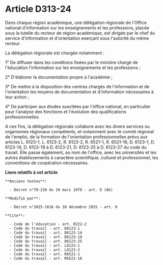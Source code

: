 # Article D313-24

Dans chaque région académique, une délégation régionale de l'Office national d'information sur les enseignements et les
professions, placée sous la tutelle du recteur de région académique, est dirigée par le chef du service d'information et
d'orientation exerçant sous l'autorité du même recteur.

La délégation régionale est chargée notamment : 

1° De diffuser dans les conditions fixées par le ministre chargé de l'éducation l'information sur les enseignements et les
professions ; 

2° D'élaborer la documentation propre à l'académie ; 

3° De mettre à la disposition des centres chargés de l'information et de l'orientation les moyens de documentation et
d'information nécessaires à leur action ; 

4° De participer aux études suscitées par l'office national, en particulier pour l'analyse des fonctions et l'évolution des
qualifications professionnelles. 

A ces fins, la délégation régionale collabore avec les divers services ou organismes régionaux compétents, et notamment avec
le comité régional de l'emploi, de la formation de l'orientation professionnelles prévu aux articles L. 6123-1, L. 6123-2, R.
6123-2, R. 6521-1, R. 6521-16, 
D. 6123-1, D. 6123-14, D. 6123-19 à D. 6123-21, D. 6123-25 à D. 6123-27 du code du travail. Elle passe également, au nom de
l'office, avec les universités et les autres établissements à caractère scientifique, culturel et professionnel, les
conventions de coopération nécessaires.

**Liens relatifs à cet article**

	**Anciens textes**:

	  - Décret n°70-239 du 19 mars 1970 - art. 9 (Ab)

	**Modifié par**:

	  - Décret n°2015-1616 du 10 décembre 2015 - art. 9

	**Cite**:

	  - Code de l'éducation - art. R222-2
	  - Code du travail - art. D6123-1
	  - Code du travail - art. D6123-14
	  - Code du travail - art. D6123-19
	  - Code du travail - art. D6123-25
	  - Code du travail - art. L6123-1
	  - Code du travail - art. L6123-2
	  - Code du travail - art. R6521-1
	  - Code du travail - art. R6521-16

